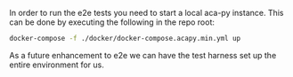 In order to run the e2e tests you need to start a local aca-py instance. This
can be done by executing the following in the repo root:

```sh
docker-compose -f ./docker/docker-compose.acapy.min.yml up
```

As a future enhancement to e2e we can have the test harness set up the entire
environment for us.

